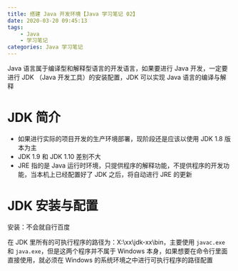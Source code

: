 ```yaml
---
title: 搭建 Java 开发环境【Java 学习笔记 02】
date: 2020-03-20 09:45:13
tags:
	- Java
	- 学习笔记
categories: Java 学习笔记
---
```


Java 语言属于编译型和解释型语言的开发语言，如果要进行 Java 开发，一定要进行 JDK （Java 开发工具）的安装配置，JDK 可以实现 Java 语言的编译与解释

<!-- more -->

# JDK 简介

- 如果进行实际的项目开发的生产环境部署，现阶段还是应该以使用 JDK 1.8 版本为主
- JDK 1.9 和 JDK 1.10 差别不大
- JRE 指的是 Java 运行时环境，只提供程序的解释功能，不提供程序的开发功能，当本机上已经配置好了 JDK 之后，将自动进行 JRE 的更新

# JDK 安装与配置

安装：不会就自行百度

在 JDK 里所有的可执行程序的路径为：X:\xx\jdk-xx\bin，主要使用 `javac.exe` 和 `java.exe`，但是这两个程序并不属于 Windows 本身，如果想要在命令行里面直接使用，就必须在 Windows 的系统环境之中进行可执行程序的路径配置
